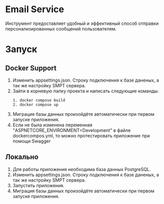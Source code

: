 # Email Service
Инструмент предоставляет удобный и эффективный способ отправки персонализированных сообщений пользователям.

# Запуск
## Docker Support
1. Изменить appsettings.json. Строку подключения к базе даненых, а так же настройку SMPT сервера.
2. Зайти в корневую папку проекта и написать следующие команды.
   ~~~
   1. docker compose build 
   2. docker compose up
   ~~~
3. Миграция базы данных произойдёте автоматически при первом запуске приложения.
4. Если не была изменена переменная "ASPNETCORE_ENVIRONMENT=Development" в файле dockercompos.yml, то можно протестировать приложение при помощи Swagger

## Локально
1. Для работы приложения необходима база данных PostgreSQL.
2. Изменить appsettings.json. Строку подключения к базе даненых, а так же настройку SMPT сервера.
3. Запустить приложения.
4. Миграция базы данных произойдёте автоматически при первом запуске приложения.

